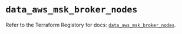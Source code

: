 # `data_aws_msk_broker_nodes`

Refer to the Terraform Registory for docs: [`data_aws_msk_broker_nodes`](https://registry.terraform.io/providers/hashicorp/aws/5.6.1/docs/data-sources/msk_broker_nodes).
